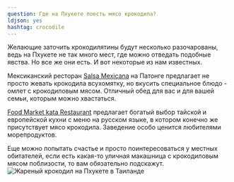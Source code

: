```yaml
---
question: Где на Пхукете поесть мясо крокодила?
ldjson: yes
hashtag: crocodile
---
```


Желающие заточить крокодилятины будут несколько разочарованы, ведь на Пхукете не так много мест, где можно отведать подобные явства. Но все же они есть. И вот некоторые из нам известных.

Мексиканский ресторан [Salsa Mexicana](https://goo.gl/maps/qehh7gRgGBk8xKob9) на Патонге предлагает не просто жевать крокодила всухомятку, но вкусить специальное блюдо - омлет с крокодиловым мясом. Отличный обед для вас и для вашей семьи, которым можно хвастаться.

[Food Market kata Restaurant](https://goo.gl/maps/MqBcPxrRKdtUrNu69) предлагает богатый выбор тайской и европейской кухни с меню на русском языке, в котором конечно же присутствует мясо крокодила. Заведение особо ценится любителями морепродуктов.

Еще можно попытать счастье и просто поинтересоваться у местных обитателей, если есть какая-то уличная макашница с крокодиловым мясом поблизости, то вам обязательно подскажут.
![Жареный крокодил на Пхукете в Таиланде](https://phuketfaq.ru/assets/images/hotcrocodile.jpeg)
